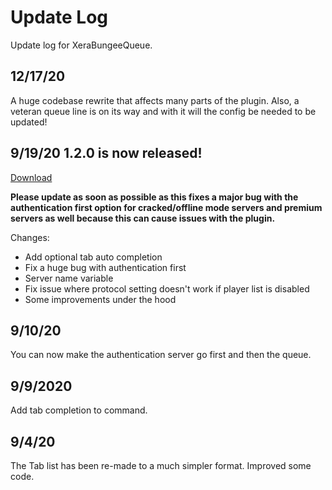 # Update Log
Update log for XeraBungeeQueue.

## 12/17/20
A huge codebase rewrite that affects many parts of the plugin. Also, a veteran queue line is on its way and with it will the config be needed to be updated!

## 9/19/20 1.2.0 is now released!
<a href="https://github.com/XeraPlugins/XeraBungeeQueue/releases/tag/1.2.0">Download</a>

**Please update as soon as possible as this fixes a major bug with the authentication first option for cracked/offline mode servers and premium servers as well because this can cause issues with the plugin.**

Changes:
  * Add optional tab auto completion
  * Fix a huge bug with authentication first
  * Server name variable
  * Fix issue where protocol setting doesn't work if player list is disabled
  * Some improvements under the hood 
## 9/10/20
You can now make the authentication server go first and then the queue.

## 9/9/2020
Add tab completion to command.

## 9/4/20
The Tab list has been re-made to a much simpler format. Improved some code.
